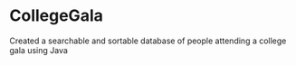 # CollegeGala
Created a searchable and sortable database of people attending a college gala using Java
